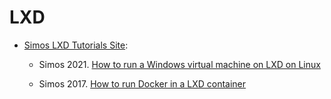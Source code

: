# LXD

- [Simos LXD Tutorials Site](https://discuss.linuxcontainers.org/t/the-lxd-tutorials-of-simos/1228): 

  - Simos 2021. [How to run a Windows virtual machine on LXD on Linux](https://blog.simos.info/how-to-run-a-windows-virtual-machine-on-lxd-on-linux/)

  - Simos 2017. [How to run Docker in a LXD container](https://blog.simos.info/how-to-run-docker-in-a-lxd-container/)
